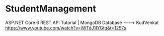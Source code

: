 # StudentManagement

ASP.NET Core 6 REST API Tutorial | MongoDB Database ---> KudVenkat
https://www.youtube.com/watch?v=iWTdJ1IYGtg&t=1257s